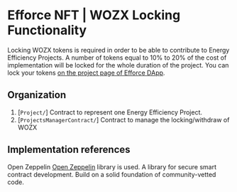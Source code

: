 # Efforce NFT | WOZX Locking Functionality

Locking WOZX tokens is required in order to be able to contribute to Energy Efficiency Projects. A number of tokens equal to 10% to 20% of the cost of implementation will be locked for the whole duration of the project. You can lock your tokens [on the project page of Efforce DApp](https://app.efforce.io/projects).

## Organization


1. [`Project/`] Contract to represent one Energy Efficiency Project. 
2. [`ProjectsManagerContract/`] Contract to manage the locking/withdraw of WOZX

## Implementation references

Open Zeppelin [Open Zeppelin](https://www.openzeppelin.com/contracts) library is used. A library for secure smart contract development. Build on a solid foundation of community-vetted code.
